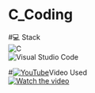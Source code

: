 # C_Coding

#💻 Stack<br/>
![C](https://img.shields.io/badge/C-00599C?logo=c&logoColor=white)<br/>
![Visual Studio Code](https://custom-icon-badges.demolab.com/badge/Visual%20Studio%20Code-0078d7.svg?logo=vsc&logoColor=white)

#[![YouTube](https://img.shields.io/badge/YouTube-%23FF0000.svg?logo=YouTube&logoColor=white)](#)Video Used<br/>
[![Watch the video](https://ytcards.demolab.com/?id=KJgsSFOSQv0)](https://www.youtube.com/watch?v=KJgsSFOSQv0)